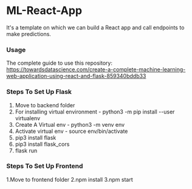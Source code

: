 # ML-React-App
It's a template on which we can build a React app and call endpoints to make predictions.

### Usage
The complete guide to use this repository: https://towardsdatascience.com/create-a-complete-machine-learning-web-application-using-react-and-flask-859340bddb33

### Steps To Set Up Flask 
 1. Move to backend folder
 2. For installing virtual environment - python3 -m pip install --user virtualenv
 3. Create A Virtual env - python3 -m venv env
 4. Activate virtual env - source env/bin/activate
 5. pip3 install flask
 6. pip3 install flask_cors
 7. flask run 

### Steps To Set Up Frontend
1.Move to frontend folder
2.npm install
3.npm start
